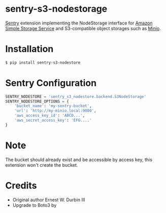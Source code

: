 sentry-s3-nodestorage
=====================

[Sentry](https://github.com/getsentry/sentry) extension implementing the
NodeStorage interface for [Amazon Simple Storage Service](https://aws.amazon.com/s3/) and S3-compatible object storages
such as
[Minio](https://mi.io).

# Installation

```bash
$ pip install sentry-s3-nodestore
```

# Sentry Configuration

```python
SENTRY_NODESTORE = 'sentry_s3_nodestore.backend.S3NodeStorage'
SENTRY_NODESTORE_OPTIONS = {
    'bucket_name': 'my-sentry-bucket',
    'url': 'http://my-minio.local:9000',
    'aws_access_key_id': 'ABCD...',
    'aws_secret_access_key': 'EFG....'
}
```

# Note

The bucket should already exist and be accessible by access key, this extension won't create the bucket.

# Credits

- Original author Ernest W. Durbin III
- Upgrade to Boto3 by